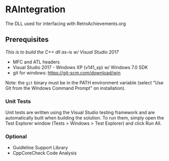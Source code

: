 # RAIntegration

The DLL used for interfacing with RetroAchievements.org

## Prerequisites

*This is to build the C++ dll as-is w/ Visual Studio 2017*

- MFC and ATL headers
- Visual Studio 2017 - Windows XP (v141_xp) w/ Windows 7.0 SDK
- git for windows: https://git-scm.com/download/win

Note: the `git` binary must be in the PATH environment variable (select "Use Git from the Windows Command Prompt" on installation).

### Unit Tests

Unit tests are written using the Visual Studio testing framework and are automatically built when building the solution. To run them, simply open the Test Explorer window (Tests > Windows > Test Explorer) and click Run All.

### Optional

- Guidleline Support Library
- CppCoreCheck Code Analysis
